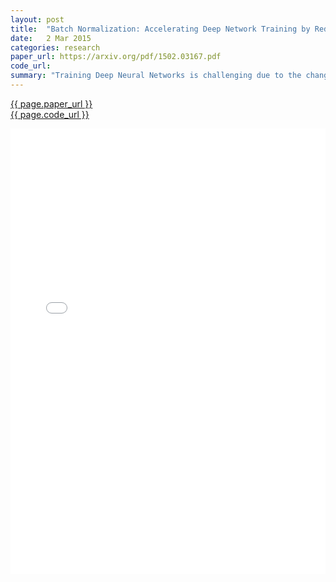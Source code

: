 ```yaml
---
layout: post
title:  "Batch Normalization: Accelerating Deep Network Training by Reducing Internal Covariate Shift"
date:   2 Mar 2015
categories: research
paper_url: https://arxiv.org/pdf/1502.03167.pdf
code_url: 
summary: "Training Deep Neural Networks is challenging due to the changing input distribution at each layer, caused by updates in previous layer parameters. This issue, known as internal covariate shift, slows training, necessitating lower learning rates and careful initialization, especially with models using saturating nonlinearities. By normalizing layer inputs for each mini-batch, our Batch Normalization method significantly improves training efficiency, allowing for higher learning rates, reducing the need for meticulous initialization, and sometimes removing the need for Dropout regularization. Applied to a leading image classification model, it reached the same accuracy with 14 times fewer steps and surpassed the original model. Moreover, an ensemble of batch-normalized networks set a new record on ImageNet classification, achieving a top-5 validation error of 4.9% (and 4.8% test error), surpassing human accuracy."
---
```


<style>
.responsive-pdf-container {
    overflow: hidden;
    padding-top: 141.42%; /* 16:9 Aspect Ratio, adjust as needed */
    position: relative;
}

.responsive-pdf-container iframe {
    border: none;
    height: 100%;
    left: 0;
    position: absolute;
    top: 0;
    width: 100%;
}
</style>

<a href="{{ page.paper_url }}">{{ page.paper_url }}</a><br>
<a href="{{ page.code_url }}">{{ page.code_url }}</a>

<div class="responsive-pdf-container">
    <iframe src="{{ page.paper_url }}" style="border: none;"></iframe>
</div>